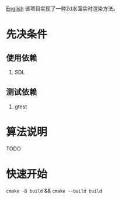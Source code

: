 [English](doc/en/README.md)
该项目实现了一种2d水面实时渲染方法。
# 先决条件
## 使用依赖
1. SDL
## 测试依赖
1. gtest
# 算法说明
TODO
# 快速开始
`cmake -B build` && `cmake --build build`